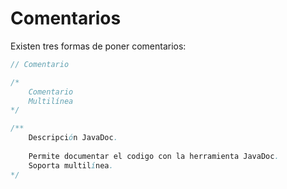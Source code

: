 # Comentarios
<div style="text-align: justify;">
Existen tres formas de poner comentarios:
</div>

```java
// Comentario

/*
	Comentario
	Multilínea
*/

/**
	Descripción JavaDoc.
	
	Permite documentar el codigo con la herramienta JavaDoc.
	Soporta multilínea.
*/
```
